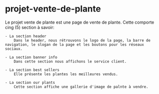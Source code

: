 # projet-vente-de-plante

Le projet vente de plante est une page de vente de plante.
Cette comporte cing (5) section à savoir: 

    - La section header 
        Dans le header, nous rétrouvons le logo de la page, la barre de navigation, le slogan de la page et les boutons pour les réseaux sociaux.

    - La section banner info
        Dans cette section nous affichons le service client.

    - La section best sellers
        Elle présente les plantes les meilleures vendus. 

    - La section our plants
        Cette section affiche une gallerie d'image de palnte à vendre.


        


